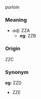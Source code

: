 purloin
### Meaning
+ _adj_: ZZA
    + __eg__: ZZB

### Origin

ZZC

### Synonym

__eg__: ZZD

+ ZZE


